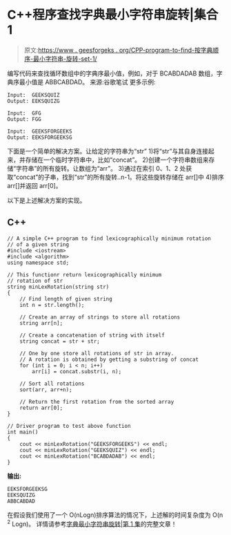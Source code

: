 # C++程序查找字典最小字符串旋转|集合 1

> 原文:[https://www . geesforgeks . org/CPP-program-to-find-按字典顺序-最小字符串-旋转-set-1/](https://www.geeksforgeeks.org/cpp-program-to-find-lexicographically-minimum-string-rotation-set-1/)

编写代码来查找循环数组中的字典序最小值，例如，对于 BCABDADAB 数组，字典序最小值是 ABBCABDAD。
来源:谷歌笔试
更多示例:

```
Input:  GEEKSQUIZ
Output: EEKSQUIZG

Input:  GFG
Output: FGG

Input:  GEEKSFORGEEKS
Output: EEKSFORGEEKSG
```

下面是一个简单的解决方案。让给定的字符串为“str”
1)将“str”与其自身连接起来，并存储在一个临时字符串中，比如“concat”。
2)创建一个字符串数组来存储“字符串”的所有旋转。让数组为“arr”。
3)通过在索引 0、1、2 处获取“concat”的子串，找到“str”的所有旋转..n-1。将这些旋转存储在 arr[]中
4)排序 arr[]并返回 arr[0]。

以下是上述解决方案的实现。

## C++

```
// A simple C++ program to find lexicographically minimum rotation
// of a given string
#include <iostream>
#include <algorithm>
using namespace std;

// This functionr return lexicographically minimum
// rotation of str
string minLexRotation(string str)
{
    // Find length of given string
    int n = str.length();

    // Create an array of strings to store all rotations
    string arr[n];

    // Create a concatenation of string with itself
    string concat = str + str;

    // One by one store all rotations of str in array.
    // A rotation is obtained by getting a substring of concat
    for (int i = 0; i < n; i++)
        arr[i] = concat.substr(i, n);

    // Sort all rotations
    sort(arr, arr+n);

    // Return the first rotation from the sorted array
    return arr[0];
}

// Driver program to test above function
int main()
{
    cout << minLexRotation("GEEKSFORGEEKS") << endl;
    cout << minLexRotation("GEEKSQUIZ") << endl;
    cout << minLexRotation("BCABDADAB") << endl;
}
```

**输出:**

```
EEKSFORGEEKSG
EEKSQUIZG
ABBCABDAD
```

在假设我们使用了一个 O(nLogn)排序算法的情况下，上述解的时间复杂度为 O(n <sup>2</sup> Logn)。
详情请参考[字典最小字符串旋转|第 1 集](https://www.geeksforgeeks.org/lexicographically-minimum-string-rotation/)的完整文章！